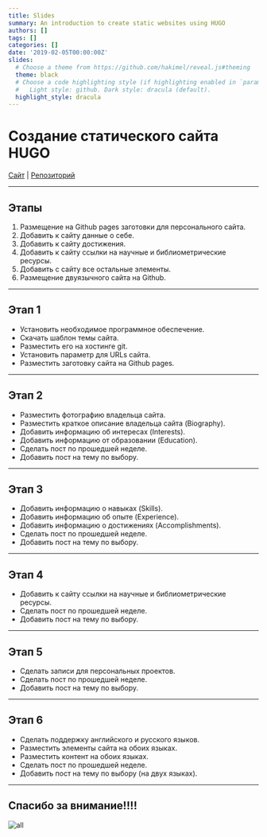 ```yaml
---
title: Slides
summary: An introduction to create static websites using HUGO
authors: []
tags: []
categories: []
date: '2019-02-05T00:00:00Z'
slides:
  # Choose a theme from https://github.com/hakimel/reveal.js#theming
  theme: black
  # Choose a code highlighting style (if highlighting enabled in `params.toml`)
  #   Light style: github. Dark style: dracula (default).
  highlight_style: dracula
---
```


# Создание статического сайта HUGO

[Сайт](https://shimmering-sunburst-d3c1b1.netlify.app/) | [Репозиторий](https://github.com/alexfleeex/myblog)

---

## Этапы

1) Размещение на Github pages заготовки для персонального сайта.
2) Добавить к сайту данные о себе.
3) Добавить к сайту достижения.
4) Добавить к сайту ссылки на научные и библиометрические ресурсы.
5) Добавить с сайту все остальные элементы.
6) Размещение двуязычного сайта на Github.

---

## Этап 1

- Установить необходимое программное обеспечение.
- Скачать шаблон темы сайта.
- Разместить его на хостинге git.
- Установить параметр для URLs сайта.
- Разместить заготовку сайта на Github pages.

---

## Этап 2

- Разместить фотографию владельца сайта.
- Разместить краткое описание владельца сайта (Biography).
- Добавить информацию об интересах (Interests).
- Добавить информацию от образовании (Education).
- Сделать пост по прошедшей неделе.
- Добавить пост на тему по выбору.

---

## Этап 3

- Добавить информацию о навыках (Skills).
- Добавить информацию об опыте (Experience).
- Добавить информацию о достижениях (Accomplishments).
- Сделать пост по прошедшей неделе.
- Добавить пост на тему по выбору.

---

## Этап 4

- Добавить к сайту ссылки на научные и библиометрические ресурсы.
- Сделать пост по прошедшей неделе.
- Добавить пост на тему по выбору.

---

## Этап 5

- Сделать записи для персональных проектов.
- Сделать пост по прошедшей неделе.
- Добавить пост на тему по выбору.


---

## Этап 6

- Сделать поддержку английского и русского языков.
- Разместить элементы сайта на обоих языках.
- Разместить контент на обоих языках.
- Сделать пост по прошедшей неделе.
- Добавить пост на тему по выбору (на двух языках).


---

## Спасибо за внимание!!!!


![all](https://camo.githubusercontent.com/c71fb25dd588f7c670936ad96af0acfac5fbfd40f580c13094b639e0c673ffc1/68747470733a2f2f637331322e70696b6162752e72752f706f73745f696d672f6269672f323032302f30382f32342f332f313539383233363731373139373332323433302e706e67)
